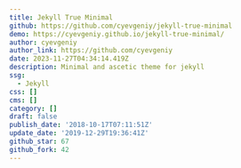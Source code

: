 ```yaml
---
title: Jekyll True Minimal
github: https://github.com/cyevgeniy/jekyll-true-minimal
demo: https://cyevgeniy.github.io/jekyll-true-minimal/
author: cyevgeniy
author_link: https://github.com/cyevgeniy
date: 2023-11-27T04:34:14.419Z
description: Minimal and ascetic theme for jekyll
ssg:
  - Jekyll
css: []
cms: []
category: []
draft: false
publish_date: '2018-10-17T07:11:51Z'
update_date: '2019-12-29T19:36:41Z'
github_star: 67
github_fork: 42
---
```


